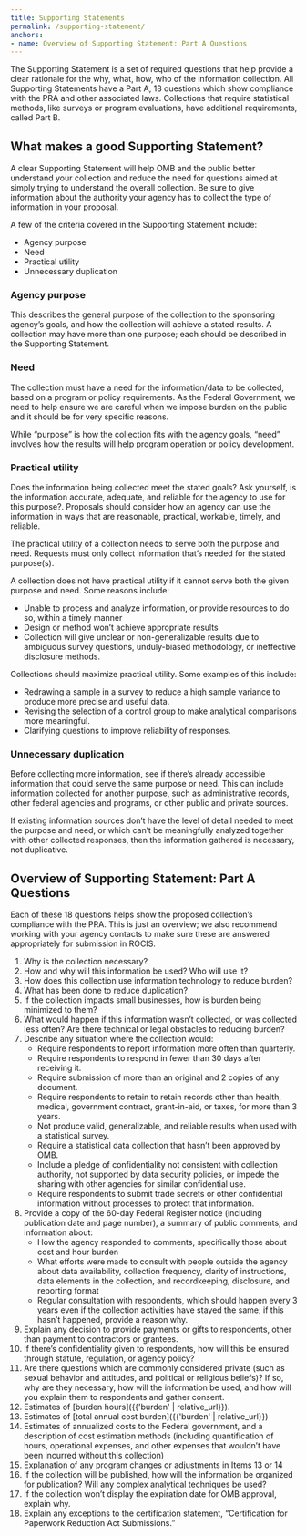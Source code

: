 ```yaml
---
title: Supporting Statements
permalink: /supporting-statement/
anchors:
- name: Overview of Supporting Statement: Part A Questions 
---
```


The Supporting Statement is a set of required questions that help provide a clear rationale for the why, what, how, who of the information collection. All Supporting Statements have a Part A, 18 questions which show compliance with the PRA and other associated laws. Collections that require statistical methods, like surveys or program evaluations, have additional requirements, called Part B. 

## What makes a good Supporting Statement?

A clear Supporting Statement will help OMB and the public better understand your collection and reduce the need for questions aimed at simply trying to understand the overall collection. Be sure to give information about the authority your agency has to collect the type of information in your proposal.

A few of the criteria covered in the Supporting Statement include: 

*	Agency purpose 
*	Need 
*	Practical utility 
*	Unnecessary duplication 

### Agency purpose
This describes the general purpose of the collection to the sponsoring agency’s goals, and how the collection will achieve a stated results. A collection may have more than one purpose; each should be described in the Supporting Statement. 

### Need
The collection must have a need for the information/data to be collected, based on a program or policy requirements. As the Federal Government, we need to help ensure we are careful when we impose burden on the public and it should be for very specific reasons. 

While “purpose” is how the collection fits with the agency goals, “need” involves how the results will help program operation or policy development. 

### Practical utility
Does the information being collected meet the stated goals? Ask yourself, is the information accurate, adequate, and reliable for the agency to use for this purpose?. Proposals should consider how an agency can use the information in ways that are reasonable, practical, workable, timely, and reliable. 

The practical utility of a collection needs to serve both the purpose and need. Requests must only collect information that’s needed for the stated purpose(s). 

A collection does not have practical utility if it cannot serve both the given purpose and need. Some reasons include:
*	Unable to process and analyze information, or provide resources to do so, within a timely manner
*	Design or method won’t achieve appropriate results
*	Collection will give unclear or non-generalizable results due to ambiguous survey questions, unduly-biased methodology, or ineffective disclosure methods.

Collections should maximize practical utility. Some examples of this include:
*	Redrawing a sample in a survey to reduce a high sample variance to produce more precise and useful data.
*	Revising the selection of a control group to make analytical comparisons more meaningful.
*	Clarifying questions to improve reliability of responses.

### Unnecessary duplication
Before collecting more information, see if there’s already accessible information that could serve the same purpose or need. This can include information collected for another purpose, such as administrative records, other federal agencies and programs, or other public and private sources. 

If existing information sources don’t have the level of detail needed to meet the purpose and need, or which can’t be meaningfully analyzed together with other collected responses, then the information gathered is necessary, not duplicative.

## Overview of Supporting Statement: Part A Questions 

Each of these 18 questions helps show the proposed collection’s compliance with the PRA. This is just an overview; we also recommend working with your agency contacts to make sure these are answered appropriately for submission in ROCIS.

1. Why is the collection necessary?
2. How and why will this information be used? Who will use it?
3. How does this collection use information technology to reduce burden?
4. What has been done to reduce duplication?
5. If the collection impacts small businesses, how is burden being minimized to them?
6. What would happen if this information wasn’t collected, or was collected less often? Are there technical or legal obstacles to reducing burden?
7. Describe any situation where the collection would:
   - Require respondents to report information more often than quarterly.
   - Require respondents to respond in fewer than 30 days after receiving it.
   - Require submission of more than an original and 2 copies of any document.
   - Require respondents to retain to retain records other than health, medical, government contract, grant-in-aid, or taxes, for more than 3 years.
   - Not produce valid, generalizable, and reliable results when used with a statistical survey.
   - Require a statistical data collection that hasn’t been approved by OMB.
   - Include a pledge of confidentiality not consistent with collection authority, not supported by data security policies, or impede the sharing with other agencies for similar confidential use.
   - Require respondents to submit trade secrets or other confidential information without processes to protect that information.
8. Provide a copy of the 60-day Federal Register notice (including publication date and page number), a summary of public comments, and information about:
   - How the agency responded to comments, specifically those about cost and hour burden
   - What efforts were made to consult with people outside the agency about data availability, collection frequency, clarity of instructions, data elements in the collection, and recordkeeping, disclosure, and reporting format
   - Regular consultation with respondents, which should happen every 3 years even if the collection activities have stayed the same; if this hasn’t happened, provide a reason why.
9. Explain any decision to provide payments or gifts to respondents, other than payment to contractors or grantees.
10. If there’s confidentiality given to respondents, how will this be ensured through statute, regulation, or agency policy?
11. Are there questions which are commonly considered private (such as sexual behavior and attitudes, and political or religious beliefs)? If so, why are they necessary, how will the information be used, and how will you explain them to respondents and gather consent.
12. Estimates of [burden hours]({{'burden' | relative_url}}).
13. Estimates of [total annual cost burden]({{'burden' | relative_url}})
14. Estimates of annualized costs to the Federal government, and a description of cost estimation methods (including quantification of hours, operational expenses, and other expenses that wouldn’t have been incurred without this collection)
15. Explanation of any program changes or adjustments in Items 13 or 14
16. If the collection will be published, how will the information be organized for publication? Will any complex analytical techniques be used?
17. If the collection won’t display the expiration date for OMB approval, explain why.
18. Explain any exceptions to the certification statement, “Certification for Paperwork Reduction Act Submissions.”


